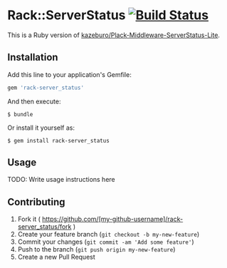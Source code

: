 # Rack::ServerStatus [![Build Status](https://travis-ci.org/SpringMT/rack-server_status.svg?branch=master)](https://travis-ci.org/SpringMT/rack-server_status)

This is a Ruby version of [kazeburo/Plack-Middleware-ServerStatus-Lite](https://github.com/kazeburo/Plack-Middleware-ServerStatus-Lite).

## Installation

Add this line to your application's Gemfile:

```ruby
gem 'rack-server_status'
```

And then execute:

    $ bundle

Or install it yourself as:

    $ gem install rack-server_status

## Usage

TODO: Write usage instructions here

## Contributing

1. Fork it ( https://github.com/[my-github-username]/rack-server_status/fork )
2. Create your feature branch (`git checkout -b my-new-feature`)
3. Commit your changes (`git commit -am 'Add some feature'`)
4. Push to the branch (`git push origin my-new-feature`)
5. Create a new Pull Request
